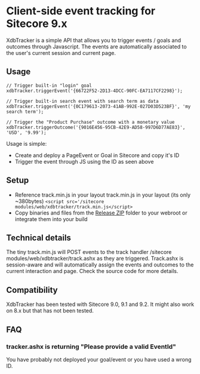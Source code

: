 # Client-side event tracking for Sitecore 9.x

XdbTracker is a simple API that allows you to trigger events / goals and outcomes through Javascript. The events are automatically associated to the user's current session and current page.

## Usage

``` 
// Trigger built-in "login" goal
xdbTracker.triggerEvent('{66722F52-2D13-4DCC-90FC-EA7117CF2298}');  

// Trigger built-in search event with search term as data
xdbTracker.triggerEvent('{0C179613-2073-41AB-992E-027D03D523BF}', 'my search term');

// Trigger the "Product Purchase" outcome with a monetary value
xdbTracker.triggerOutcome('{9016E456-95CB-42E9-AD58-997D6D77AE83}', 'USD', '9.99');
```
Usage is simple:

 - Create and deploy a PageEvent or Goal in Sitecore and copy it's ID
 - Trigger the event through JS using the ID as seen above

## Setup

- Reference track.min.js in your layout track.min.js in your layout (its only ~380bytes) 
	```<script src='/sitecore modules/web/xdbtracker/track.min.js</script> ```
- Copy binaries and files from the [Release ZIP](https://github.com/lowedown/XdbTracker/releases/latest) folder to your webroot or integrate them into your build


## Technical details
The tiny track.min.js will POST events to the track handler /sitecore modules/web/xdbtracker/track.ashx as they are triggered. Track.ashx is session-aware and will automatically assign the events and outcomes to the current interaction and page.
Check the source code for more details.

## Compatibility
XdbTracker has been tested with Sitecore 9.0, 9.1 and 9.2. It might also work on 8.x but that has not been tested.

## FAQ
### tracker.ashx is returning "Please provide a valid EventId"
You have probably not deployed your goal/event or you have used a wrong ID.